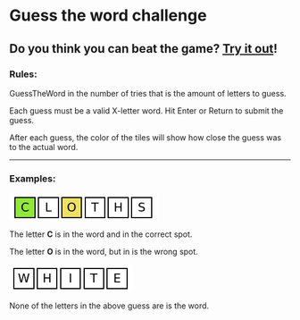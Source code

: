 # Guess the word challenge

## Do you think you can beat the game? [Try it out]()!

### Rules:
GuessTheWord in the number of tries that is the amount of letters to guess.

Each guess must be a valid X-letter word. Hit Enter or Return to submit the guess.

After each guess, the color of the tiles will show how close the guess was to the actual word.

---

### Examples:

![guess match example](src/pages/img/example.png)

The letter **C** is in the word and in the correct spot.

The letter **O** is in the word, but in is the wrong spot.

![no guess match example](src/pages/img/none-match.png)

None of the letters in the above guess are is the word.